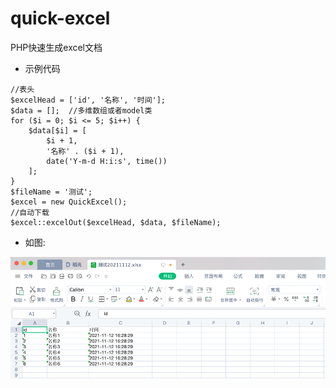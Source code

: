 # quick-excel

PHP快速生成excel文档

- 示例代码

```
//表头
$excelHead = ['id', '名称', '时间'];
$data = [];  //多维数组或者model类
for ($i = 0; $i <= 5; $i++) {
    $data[$i] = [
        $i + 1,
        '名称' . ($i + 1),
        date('Y-m-d H:i:s', time())
    ];
}
$fileName = '测试';
$excel = new QuickExcel();
//自动下载
$excel::excelOut($excelHead, $data, $fileName);
```

- 如图:

![img.png](img.png)
